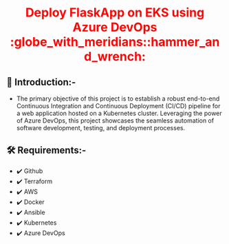 <div align="center">
  <h1 style="color: red;">Deploy FlaskApp on EKS using Azure DevOps :globe_with_meridians::hammer_and_wrench:</h1>
</div>

## :star2: Introduction:-
- The primary objective of this project is to establish a robust end-to-end Continuous Integration and Continuous Deployment (CI/CD) pipeline for a web application hosted on a Kubernetes cluster. Leveraging the power of Azure DevOps, this project showcases the seamless automation of software development, testing, and deployment processes.

## :hammer_and_wrench: Requirements:-
- :heavy_check_mark: Github
- :heavy_check_mark: Terraform
- :heavy_check_mark: AWS
- :heavy_check_mark: Docker 
- :heavy_check_mark: Ansible
- :heavy_check_mark: Kubernetes
- :heavy_check_mark: Azure DevOps
